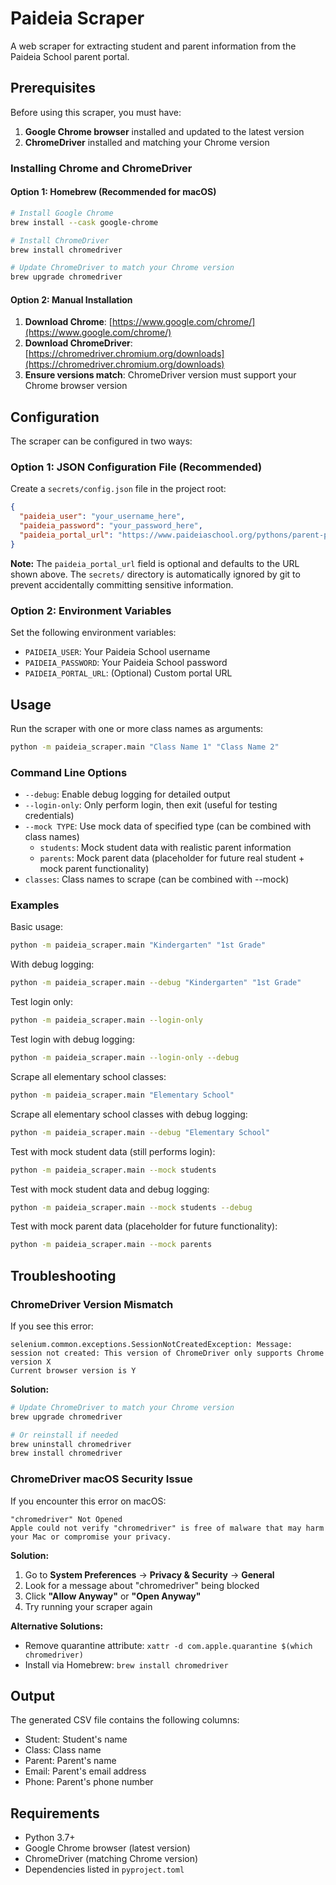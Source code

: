 # Paideia Scraper

A web scraper for extracting student and parent information from the Paideia School parent portal.

## Prerequisites

Before using this scraper, you must have:

1. **Google Chrome browser** installed and updated to the latest version
2. **ChromeDriver** installed and matching your Chrome version

### Installing Chrome and ChromeDriver

#### Option 1: Homebrew (Recommended for macOS)

```bash
# Install Google Chrome
brew install --cask google-chrome

# Install ChromeDriver
brew install chromedriver

# Update ChromeDriver to match your Chrome version
brew upgrade chromedriver
```

#### Option 2: Manual Installation

1. **Download Chrome**: [https://www.google.com/chrome/](https://www.google.com/chrome/)
2. **Download ChromeDriver**: [https://chromedriver.chromium.org/downloads](https://chromedriver.chromium.org/downloads)
3. **Ensure versions match**: ChromeDriver version must support your Chrome browser version

## Configuration

The scraper can be configured in two ways:

### Option 1: JSON Configuration File (Recommended)

Create a `secrets/config.json` file in the project root:

```json
{
  "paideia_user": "your_username_here",
  "paideia_password": "your_password_here",
  "paideia_portal_url": "https://www.paideiaschool.org/pythons/parent-portal/"
}
```

**Note:** The `paideia_portal_url` field is optional and defaults to the URL shown above. The `secrets/` directory is automatically ignored by git to prevent accidentally committing sensitive information.

### Option 2: Environment Variables

Set the following environment variables:

- `PAIDEIA_USER`: Your Paideia School username
- `PAIDEIA_PASSWORD`: Your Paideia School password
- `PAIDEIA_PORTAL_URL`: (Optional) Custom portal URL

## Usage

Run the scraper with one or more class names as arguments:

```bash
python -m paideia_scraper.main "Class Name 1" "Class Name 2"
```

### Command Line Options

- `--debug`: Enable debug logging for detailed output
- `--login-only`: Only perform login, then exit (useful for testing credentials)
- `--mock TYPE`: Use mock data of specified type (can be combined with class names)
  - `students`: Mock student data with realistic parent information
  - `parents`: Mock parent data (placeholder for future real student + mock parent functionality)
- `classes`: Class names to scrape (can be combined with --mock)

### Examples

Basic usage:

```bash
python -m paideia_scraper.main "Kindergarten" "1st Grade"
```

With debug logging:

```bash
python -m paideia_scraper.main --debug "Kindergarten" "1st Grade"
```

Test login only:

```bash
python -m paideia_scraper.main --login-only
```

Test login with debug logging:

```bash
python -m paideia_scraper.main --login-only --debug
```

Scrape all elementary school classes:

```bash
python -m paideia_scraper.main "Elementary School"
```

Scrape all elementary school classes with debug logging:

```bash
python -m paideia_scraper.main --debug "Elementary School"
```

Test with mock student data (still performs login):

```bash
python -m paideia_scraper.main --mock students
```

Test with mock student data and debug logging:

```bash
python -m paideia_scraper.main --mock students --debug
```

Test with mock parent data (placeholder for future functionality):

```bash
python -m paideia_scraper.main --mock parents
```

## Troubleshooting

### ChromeDriver Version Mismatch

If you see this error:

```
selenium.common.exceptions.SessionNotCreatedException: Message: session not created: This version of ChromeDriver only supports Chrome version X
Current browser version is Y
```

**Solution:**

```bash
# Update ChromeDriver to match your Chrome version
brew upgrade chromedriver

# Or reinstall if needed
brew uninstall chromedriver
brew install chromedriver
```

### ChromeDriver macOS Security Issue

If you encounter this error on macOS:

```
"chromedriver" Not Opened
Apple could not verify "chromedriver" is free of malware that may harm your Mac or compromise your privacy.
```

**Solution:**

1. Go to **System Preferences** → **Privacy & Security** → **General**
2. Look for a message about "chromedriver" being blocked
3. Click **"Allow Anyway"** or **"Open Anyway"**
4. Try running your scraper again

**Alternative Solutions:**

- Remove quarantine attribute: `xattr -d com.apple.quarantine $(which chromedriver)`
- Install via Homebrew: `brew install chromedriver`

## Output

The generated CSV file contains the following columns:

- Student: Student's name
- Class: Class name
- Parent: Parent's name
- Email: Parent's email address
- Phone: Parent's phone number

## Requirements

- Python 3.7+
- Google Chrome browser (latest version)
- ChromeDriver (matching Chrome version)
- Dependencies listed in `pyproject.toml`
